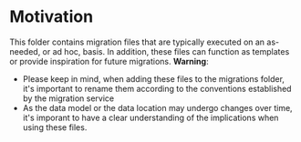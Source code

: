 # Motivation
This folder contains migration files that are typically executed on an as-needed, or ad hoc, basis.
In addition, these files can function as templates or provide inspiration for future migrations.
**Warning**:
  - Please keep in mind, when adding these files to the migrations folder, it's important to rename them according to the conventions established by the migration service
  - As the data model or the data location may undergo changes over time, it's imporant to have a clear understanding of the implications when using these files.
